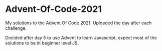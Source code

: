# Advent-Of-Code-2021
My solutions to the Advent Of Code 2021. Uploaded the day after each challenge.

Decided after day 5 to use Advent to learn Javascript, expect most of the solutions to be in beginner level JS.
